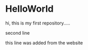 # HelloWorld

hi, this is my first repository.....

second line

this line was added from the website
